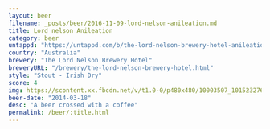 ```yaml
---
layout: beer
filename: _posts/beer/2016-11-09-lord-nelson-anileation.md
title: Lord nelson Anileation
category: beer
untappd: "https://untappd.com/b/the-lord-nelson-brewery-hotel-anileation/58024"
country: "Australia"
brewery: "The Lord Nelson Brewery Hotel"
breweryURL: "/brewery/the-lord-nelson-brewery-hotel.html"
style: "Stout - Irish Dry"
score: 4
img: https://scontent.xx.fbcdn.net/v/t1.0-0/p480x480/10003507_10152327617578745_898249905_n.jpg?_nc_cat=103&_nc_oc=AQlx3x8P-oVdeKhdOhMavWsujXPQNRbDtQsqD2Kbat5ig72wnD34xWha5tai0FrQbF8&_nc_ht=scontent.xx&oh=a140a3740afc402b81d6801f3f42c977&oe=5DC34A50
beer-date: "2014-03-18"
desc: "A beer crossed with a coffee"
permalink: /beer/:title.html
---
```

